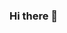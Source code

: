 ### Hi there 👋

<!--
**adisve/adisve** is a ✨ _special_ ✨ repository because its `README.md` (this file) appears on your GitHub profile.

[![Adis's GitHub stats](https://github-readme-stats.vercel.app/api?username=adisve)](https://github.com/adisve/github-readme-stats)

Here are some ideas to get you started:

- 🔭 I’m currently working on ...
- 🌱 I’m currently learning ...
- 👯 I’m looking to collaborate on ...
- 🤔 I’m looking for help with ...
- 💬 Ask me about ...
- 📫 How to reach me: ...
- 😄 Pronouns: ...
- ⚡ Fun fact: ...
-->
